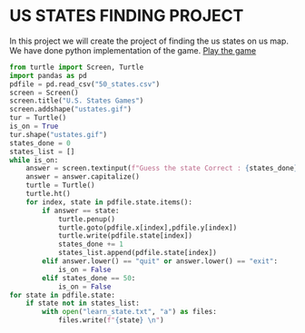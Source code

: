 # US STATES FINDING PROJECT
In this project we will create the project of finding the us states on us map.
We have done python implementation of the game.
[Play the game](https://www.sporcle.com/games/Matt/find_the_states)

```python
from turtle import Screen, Turtle
import pandas as pd
pdfile = pd.read_csv("50_states.csv")
screen = Screen()
screen.title("U.S. States Games")
screen.addshape("ustates.gif")
tur = Turtle()
is_on = True
tur.shape("ustates.gif")
states_done = 0
states_list = []
while is_on:
	answer = screen.textinput(f"Guess the state Correct : {states_done}/50", "What is the state name")
	answer = answer.capitalize()
	turtle = Turtle()
	turtle.ht()
	for index, state in pdfile.state.items():
		if answer == state:
			turtle.penup()
			turtle.goto(pdfile.x[index],pdfile.y[index])
			turtle.write(pdfile.state[index])
			states_done += 1
			states_list.append(pdfile.state[index])
		elif answer.lower() == "quit" or answer.lower() == "exit":
			is_on = False
		elif states_done == 50:
			is_on = False
for state in pdfile.state:
	if state not in states_list:
		with open("learn_state.txt", "a") as files:
			files.write(f"{state} \n")
```
